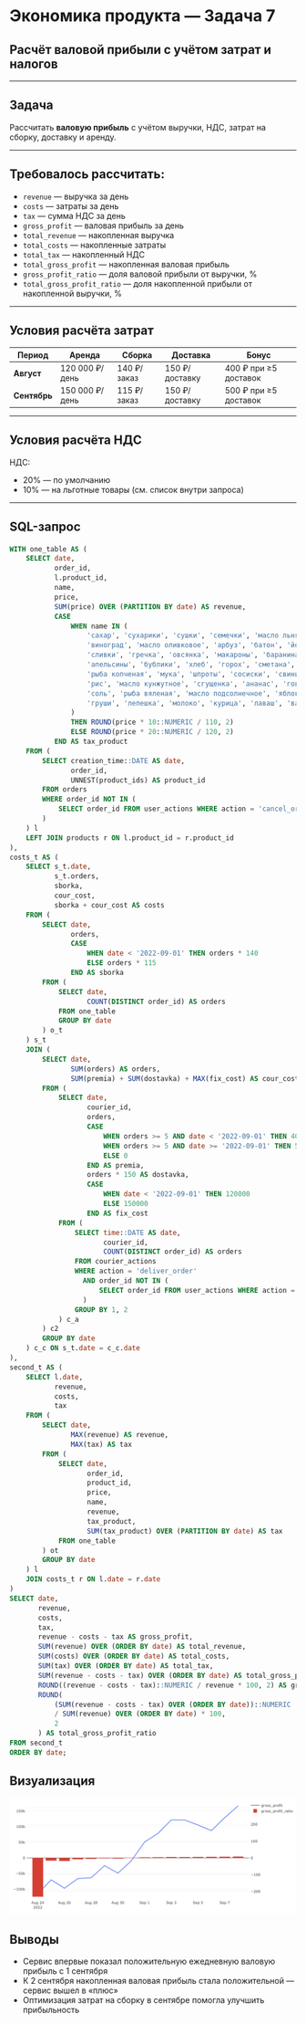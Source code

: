 # Экономика продукта — Задача 7

## Расчёт валовой прибыли с учётом затрат и налогов

---

## Задача

Рассчитать **валовую прибыль** с учётом выручки, НДС, затрат на сборку, доставку и аренду.

---

## Требовалось рассчитать:

- `revenue` — выручка за день  
- `costs` — затраты за день  
- `tax` — сумма НДС за день  
- `gross_profit` — валовая прибыль за день  
- `total_revenue` — накопленная выручка  
- `total_costs` — накопленные затраты  
- `total_tax` — накопленный НДС  
- `total_gross_profit` — накопленная валовая прибыль  
- `gross_profit_ratio` — доля валовой прибыли от выручки, %  
- `total_gross_profit_ratio` — доля накопленной прибыли от накопленной выручки, %

---

## Условия расчёта затрат

| Период     | Аренда | Сборка | Доставка | Бонус |
|------------|--------|--------|----------|--------|
| **Август** | 120 000 ₽/день | 140 ₽/заказ | 150 ₽/доставку | 400 ₽ при ≥5 доставок |
| **Сентябрь** | 150 000 ₽/день | 115 ₽/заказ | 150 ₽/доставку | 500 ₽ при ≥5 доставок |

---

## Условия расчёта НДС

НДС:
- 20% — по умолчанию
- 10% — на льготные товары (см. список внутри запроса)

---

## SQL-запрос

```sql
WITH one_table AS (
    SELECT date,
           order_id,
           l.product_id,
           name,
           price,
           SUM(price) OVER (PARTITION BY date) AS revenue,
           CASE
               WHEN name IN (
                   'сахар', 'сухарики', 'сушки', 'семечки', 'масло льняное',
                   'виноград', 'масло оливковое', 'арбуз', 'батон', 'йогурт',
                   'сливки', 'гречка', 'овсянка', 'макароны', 'баранина',
                   'апельсины', 'бублики', 'хлеб', 'горох', 'сметана',
                   'рыба копченая', 'мука', 'шпроты', 'сосиски', 'свинина',
                   'рис', 'масло кунжутное', 'сгущенка', 'ананас', 'говядина',
                   'соль', 'рыба вяленая', 'масло подсолнечное', 'яблоки',
                   'груши', 'лепешка', 'молоко', 'курица', 'лаваш', 'вафли', 'мандарины'
               )
               THEN ROUND(price * 10::NUMERIC / 110, 2)
               ELSE ROUND(price * 20::NUMERIC / 120, 2)
           END AS tax_product
    FROM (
        SELECT creation_time::DATE AS date,
               order_id,
               UNNEST(product_ids) AS product_id
        FROM orders
        WHERE order_id NOT IN (
            SELECT order_id FROM user_actions WHERE action = 'cancel_order'
        )
    ) l
    LEFT JOIN products r ON l.product_id = r.product_id
),
costs_t AS (
    SELECT s_t.date,
           s_t.orders,
           sborka,
           cour_cost,
           sborka + cour_cost AS costs
    FROM (
        SELECT date,
               orders,
               CASE
                   WHEN date < '2022-09-01' THEN orders * 140
                   ELSE orders * 115
               END AS sborka
        FROM (
            SELECT date,
                   COUNT(DISTINCT order_id) AS orders
            FROM one_table
            GROUP BY date
        ) o_t
    ) s_t
    JOIN (
        SELECT date,
               SUM(orders) AS orders,
               SUM(premia) + SUM(dostavka) + MAX(fix_cost) AS cour_cost
        FROM (
            SELECT date,
                   courier_id,
                   orders,
                   CASE
                       WHEN orders >= 5 AND date < '2022-09-01' THEN 400
                       WHEN orders >= 5 AND date >= '2022-09-01' THEN 500
                       ELSE 0
                   END AS premia,
                   orders * 150 AS dostavka,
                   CASE
                       WHEN date < '2022-09-01' THEN 120000
                       ELSE 150000
                   END AS fix_cost
            FROM (
                SELECT time::DATE AS date,
                       courier_id,
                       COUNT(DISTINCT order_id) AS orders
                FROM courier_actions
                WHERE action = 'deliver_order'
                  AND order_id NOT IN (
                      SELECT order_id FROM user_actions WHERE action = 'cancel_order'
                  )
                GROUP BY 1, 2
            ) c_a
        ) c2
        GROUP BY date
    ) c_c ON s_t.date = c_c.date
),
second_t AS (
    SELECT l.date,
           revenue,
           costs,
           tax
    FROM (
        SELECT date,
               MAX(revenue) AS revenue,
               MAX(tax) AS tax
        FROM (
            SELECT date,
                   order_id,
                   product_id,
                   price,
                   name,
                   revenue,
                   tax_product,
                   SUM(tax_product) OVER (PARTITION BY date) AS tax
            FROM one_table
        ) ot
        GROUP BY date
    ) l
    JOIN costs_t r ON l.date = r.date
)
SELECT date,
       revenue,
       costs,
       tax,
       revenue - costs - tax AS gross_profit,
       SUM(revenue) OVER (ORDER BY date) AS total_revenue,
       SUM(costs) OVER (ORDER BY date) AS total_costs,
       SUM(tax) OVER (ORDER BY date) AS total_tax,
       SUM(revenue - costs - tax) OVER (ORDER BY date) AS total_gross_profit,
       ROUND((revenue - costs - tax)::NUMERIC / revenue * 100, 2) AS gross_profit_ratio,
       ROUND(
           (SUM(revenue - costs - tax) OVER (ORDER BY date))::NUMERIC
           / SUM(revenue) OVER (ORDER BY date) * 100,
           2
       ) AS total_gross_profit_ratio
FROM second_t
ORDER BY date;
```

## Визуализация

![Валовая прибыль](../img/economika_task_7_viz_1.png)

## Выводы

- Сервис впервые показал положительную ежедневную валовую прибыль с 1 сентября
- К 2 сентября накопленная валовая прибыль стала положительной — сервис вышел в «плюс»
- Оптимизация затрат на сборку в сентябре помогла улучшить прибыльность
